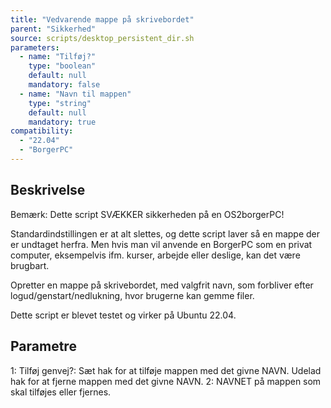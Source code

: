 ```yaml
---
title: "Vedvarende mappe på skrivebordet"
parent: "Sikkerhed"
source: scripts/desktop_persistent_dir.sh
parameters:
  - name: "Tilføj?"
    type: "boolean"
    default: null
    mandatory: false
  - name: "Navn til mappen"
    type: "string"
    default: null
    mandatory: true
compatibility:  
  - "22.04"
  - "BorgerPC"
---
```


## Beskrivelse
Bemærk: Dette script SVÆKKER sikkerheden på en OS2borgerPC!  

Standardindstillingen er at alt slettes, og dette script laver så en mappe der er undtaget herfra. Men hvis man vil anvende en BorgerPC som en privat computer, eksempelvis ifm. kurser, arbejde eller deslige, kan det være brugbart.

Opretter en mappe på skrivebordet, med valgfrit navn, som forbliver efter logud/genstart/nedlukning, hvor brugerne kan gemme filer.

Dette script er blevet testet og virker på Ubuntu 22.04.

## Parametre
1: Tilføj genvej?: Sæt hak for at tilføje mappen med det givne NAVN. Udelad hak for at fjerne mappen med det givne NAVN.
2: NAVNET på mappen som skal tilføjes eller fjernes.

